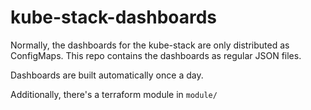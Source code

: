 # kube-stack-dashboards

Normally, the dashboards for the kube-stack are only distributed as ConfigMaps. This repo contains the dashboards as regular JSON files.

Dashboards are built automatically once a day.

Additionally, there's a terraform module in `module/`
